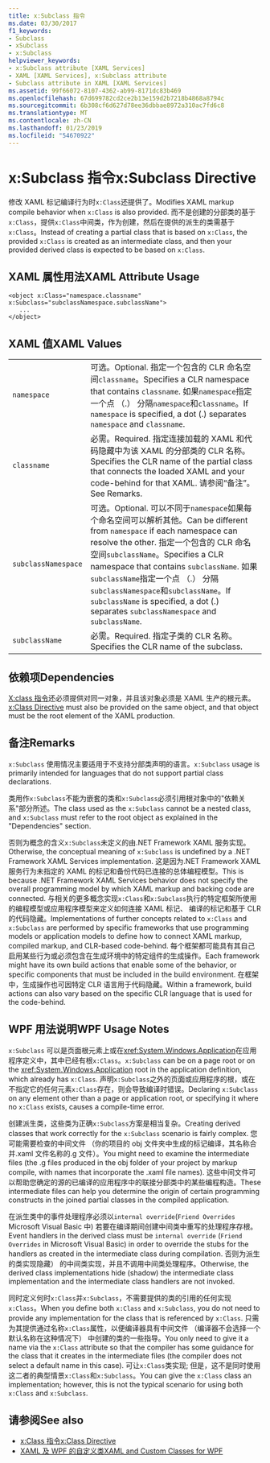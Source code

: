 ```yaml
---
title: x:Subclass 指令
ms.date: 03/30/2017
f1_keywords:
- Subclass
- xSubclass
- x:Subclass
helpviewer_keywords:
- x:Subclass attribute [XAML Services]
- XAML [XAML Services], x:Subclass attribute
- Subclass attribute in XAML [XAML Services]
ms.assetid: 99f66072-8107-4362-ab99-8171dc83b469
ms.openlocfilehash: 67d699782cd2ce2b13e159d2b7218b4868a8794c
ms.sourcegitcommit: 6b308cf6d627d78ee36dbbae8972a310ac7fd6c8
ms.translationtype: MT
ms.contentlocale: zh-CN
ms.lasthandoff: 01/23/2019
ms.locfileid: "54670922"
---
```

# <a name="xsubclass-directive"></a><span data-ttu-id="afb47-102">x:Subclass 指令</span><span class="sxs-lookup"><span data-stu-id="afb47-102">x:Subclass Directive</span></span>
<span data-ttu-id="afb47-103">修改 XAML 标记编译行为时`x:Class`还提供了。</span><span class="sxs-lookup"><span data-stu-id="afb47-103">Modifies XAML markup compile behavior when `x:Class` is also provided.</span></span> <span data-ttu-id="afb47-104">而不是创建的分部类的基于`x:Class`，提供`x:Class`中间类，作为创建，然后在提供的派生的类需基于`x:Class`。</span><span class="sxs-lookup"><span data-stu-id="afb47-104">Instead of creating a partial class that is based on `x:Class`, the provided `x:Class` is created as an intermediate class, and then your provided derived class is expected to be based on `x:Class`.</span></span>  
  
## <a name="xaml-attribute-usage"></a><span data-ttu-id="afb47-105">XAML 属性用法</span><span class="sxs-lookup"><span data-stu-id="afb47-105">XAML Attribute Usage</span></span>  
  
```  
<object x:Class="namespace.classname" x:Subclass="subclassNamespace.subclassName">  
   ...  
</object>  
```  
  
## <a name="xaml-values"></a><span data-ttu-id="afb47-106">XAML 值</span><span class="sxs-lookup"><span data-stu-id="afb47-106">XAML Values</span></span>  
  
|||  
|-|-|  
|`namespace`|<span data-ttu-id="afb47-107">可选。</span><span class="sxs-lookup"><span data-stu-id="afb47-107">Optional.</span></span> <span data-ttu-id="afb47-108">指定一个包含的 CLR 命名空间`classname`。</span><span class="sxs-lookup"><span data-stu-id="afb47-108">Specifies a CLR namespace that contains `classname`.</span></span> <span data-ttu-id="afb47-109">如果`namespace`指定一个点 （.） 分隔`namespace`和`classname`。</span><span class="sxs-lookup"><span data-stu-id="afb47-109">If `namespace` is specified, a dot (.) separates `namespace` and `classname`.</span></span>|  
|`classname`|<span data-ttu-id="afb47-110">必需。</span><span class="sxs-lookup"><span data-stu-id="afb47-110">Required.</span></span> <span data-ttu-id="afb47-111">指定连接加载的 XAML 和代码隐藏中为该 XAML 的分部类的 CLR 名称。</span><span class="sxs-lookup"><span data-stu-id="afb47-111">Specifies the CLR name of the partial class that connects the loaded XAML and your code-behind for that XAML.</span></span> <span data-ttu-id="afb47-112">请参阅“备注”。</span><span class="sxs-lookup"><span data-stu-id="afb47-112">See Remarks.</span></span>|  
|`subclassNamespace`|<span data-ttu-id="afb47-113">可选。</span><span class="sxs-lookup"><span data-stu-id="afb47-113">Optional.</span></span> <span data-ttu-id="afb47-114">可以不同于`namespace`如果每个命名空间可以解析其他。</span><span class="sxs-lookup"><span data-stu-id="afb47-114">Can be different from `namespace` if each namespace can resolve the other.</span></span> <span data-ttu-id="afb47-115">指定一个包含的 CLR 命名空间`subclassName`。</span><span class="sxs-lookup"><span data-stu-id="afb47-115">Specifies a CLR namespace that contains `subclassName`.</span></span> <span data-ttu-id="afb47-116">如果`subclassName`指定一个点 （.） 分隔`subclassNamespace`和`subclassName`。</span><span class="sxs-lookup"><span data-stu-id="afb47-116">If `subclassName` is specified, a dot (.) separates `subclassNamespace` and `subclassName`.</span></span>|  
|`subclassName`|<span data-ttu-id="afb47-117">必需。</span><span class="sxs-lookup"><span data-stu-id="afb47-117">Required.</span></span> <span data-ttu-id="afb47-118">指定子类的 CLR 名称。</span><span class="sxs-lookup"><span data-stu-id="afb47-118">Specifies the CLR name of the subclass.</span></span>|  
  
## <a name="dependencies"></a><span data-ttu-id="afb47-119">依赖项</span><span class="sxs-lookup"><span data-stu-id="afb47-119">Dependencies</span></span>  
 <span data-ttu-id="afb47-120">[X:class 指令](../../../docs/framework/xaml-services/x-class-directive.md)还必须提供对同一对象，并且该对象必须是 XAML 生产的根元素。</span><span class="sxs-lookup"><span data-stu-id="afb47-120">[x:Class Directive](../../../docs/framework/xaml-services/x-class-directive.md) must also be provided on the same object, and that object must be the root element of the XAML production.</span></span>  
  
## <a name="remarks"></a><span data-ttu-id="afb47-121">备注</span><span class="sxs-lookup"><span data-stu-id="afb47-121">Remarks</span></span>  
 <span data-ttu-id="afb47-122">`x:Subclass` 使用情况主要适用于不支持分部类声明的语言。</span><span class="sxs-lookup"><span data-stu-id="afb47-122">`x:Subclass` usage is primarily intended for languages that do not support partial class declarations.</span></span>  
  
 <span data-ttu-id="afb47-123">类用作`x:Subclass`不能为嵌套的类和`x:Subclass`必须引用根对象中的"依赖关系"部分所述。</span><span class="sxs-lookup"><span data-stu-id="afb47-123">The class used as the `x:Subclass` cannot be a nested class, and `x:Subclass` must refer to the root object as explained in the "Dependencies" section.</span></span>  
  
 <span data-ttu-id="afb47-124">否则为概念的含义`x:Subclass`未定义的由.NET Framework XAML 服务实现。</span><span class="sxs-lookup"><span data-stu-id="afb47-124">Otherwise, the conceptual meaning of `x:Subclass` is undefined by a .NET Framework XAML Services implementation.</span></span> <span data-ttu-id="afb47-125">这是因为.NET Framework XAML 服务行为未指定的 XAML 的标记和备份代码已连接的总体编程模型。</span><span class="sxs-lookup"><span data-stu-id="afb47-125">This is because .NET Framework XAML Services behavior does not specify the overall programming model by which XAML markup and backing code are connected.</span></span> <span data-ttu-id="afb47-126">与相关的更多概念实现`x:Class`和`x:Subclass`执行的特定框架所使用的编程模型或应用程序模型来定义如何连接 XAML 标记、 编译的标记和基于 CLR 的代码隐藏。</span><span class="sxs-lookup"><span data-stu-id="afb47-126">Implementations of further concepts related to `x:Class` and `x:Subclass` are performed by specific frameworks that use programming models or application models to define how to connect XAML markup, compiled markup, and CLR-based code-behind.</span></span> <span data-ttu-id="afb47-127">每个框架都可能具有其自己启用某些行为或必须包含在生成环境中的特定组件的生成操作。</span><span class="sxs-lookup"><span data-stu-id="afb47-127">Each framework might have its own build actions that enable some of the behavior, or specific components that must be included in the build environment.</span></span> <span data-ttu-id="afb47-128">在框架中，生成操作也可因特定 CLR 语言用于代码隐藏。</span><span class="sxs-lookup"><span data-stu-id="afb47-128">Within a framework, build actions can also vary based on the specific CLR language that is used for the code-behind.</span></span>  
  
## <a name="wpf-usage-notes"></a><span data-ttu-id="afb47-129">WPF 用法说明</span><span class="sxs-lookup"><span data-stu-id="afb47-129">WPF Usage Notes</span></span>  
 <span data-ttu-id="afb47-130">`x:Subclass` 可以是页面根元素上或在<xref:System.Windows.Application>在应用程序定义中，其中已经有根`x:Class`。</span><span class="sxs-lookup"><span data-stu-id="afb47-130">`x:Subclass` can be on a page root or on the <xref:System.Windows.Application> root in the application definition, which already has `x:Class`.</span></span> <span data-ttu-id="afb47-131">声明`x:Subclass`之外的页面或应用程序的根，或在不指定它的任何元素`x:Class`存在，则会导致编译时错误。</span><span class="sxs-lookup"><span data-stu-id="afb47-131">Declaring `x:Subclass` on any element other than a page or application root, or specifying it where no `x:Class` exists, causes a compile-time error.</span></span>  
  
 <span data-ttu-id="afb47-132">创建派生类，这些类为正确`x:Subclass`方案是相当复杂。</span><span class="sxs-lookup"><span data-stu-id="afb47-132">Creating derived classes that work correctly for the `x:Subclass` scenario is fairly complex.</span></span> <span data-ttu-id="afb47-133">您可能需要检查的中间文件 （你的项目的 obj 文件夹中生成的标记编译，其名称合并.xaml 文件名称的.g 文件）。</span><span class="sxs-lookup"><span data-stu-id="afb47-133">You might need to examine the intermediate files (the .g files produced in the obj folder of your project by markup compile, with names that incorporate the .xaml file names).</span></span> <span data-ttu-id="afb47-134">这些中间文件可以帮助您确定的源的已编译的应用程序中的联接分部类中的某些编程构造。</span><span class="sxs-lookup"><span data-stu-id="afb47-134">These intermediate files can help you determine the origin of certain programming constructs in the joined partial classes in the compiled application.</span></span>  
  
 <span data-ttu-id="afb47-135">在派生类中的事件处理程序必须以`internal override`(`Friend Overrides` Microsoft Visual Basic 中) 若要在编译期间创建中间类中重写的处理程序存根。</span><span class="sxs-lookup"><span data-stu-id="afb47-135">Event handlers in the derived class must be `internal override` (`Friend Overrides` in Microsoft Visual Basic) in order to override the stubs for the handlers as created in the intermediate class during compilation.</span></span> <span data-ttu-id="afb47-136">否则为派生的类实现隐藏） 的中间类实现，并且不调用中间类处理程序。</span><span class="sxs-lookup"><span data-stu-id="afb47-136">Otherwise, the derived class implementations hide (shadow) the intermediate class implementation and the intermediate class handlers are not invoked.</span></span>  
  
 <span data-ttu-id="afb47-137">同时定义何时`x:Class`并`x:Subclass`，不需要提供的类的引用的任何实现`x:Class`。</span><span class="sxs-lookup"><span data-stu-id="afb47-137">When you define both `x:Class` and `x:Subclass`, you do not need to provide any implementation for the class that is referenced by `x:Class`.</span></span> <span data-ttu-id="afb47-138">只需为其提供通过名称`x:Class`属性，以便编译器具有中间文件 （编译器不会选择一个默认名称在这种情况下） 中创建的类的一些指导。</span><span class="sxs-lookup"><span data-stu-id="afb47-138">You only need to give it a name via the `x:Class` attribute so that the compiler has some guidance for the class that it creates in the intermediate files (the compiler does not select a default name in this case).</span></span> <span data-ttu-id="afb47-139">可让`x:Class`类实现; 但是，这不是同时使用这二者的典型情景`x:Class`和`x:Subclass`。</span><span class="sxs-lookup"><span data-stu-id="afb47-139">You can give the `x:Class` class an implementation; however, this is not the typical scenario for using both `x:Class` and `x:Subclass`.</span></span>  
  
## <a name="see-also"></a><span data-ttu-id="afb47-140">请参阅</span><span class="sxs-lookup"><span data-stu-id="afb47-140">See also</span></span>
- [<span data-ttu-id="afb47-141">x:Class 指令</span><span class="sxs-lookup"><span data-stu-id="afb47-141">x:Class Directive</span></span>](../../../docs/framework/xaml-services/x-class-directive.md)
- [<span data-ttu-id="afb47-142">XAML 及 WPF 的自定义类</span><span class="sxs-lookup"><span data-stu-id="afb47-142">XAML and Custom Classes for WPF</span></span>](../../../docs/framework/wpf/advanced/xaml-and-custom-classes-for-wpf.md)
